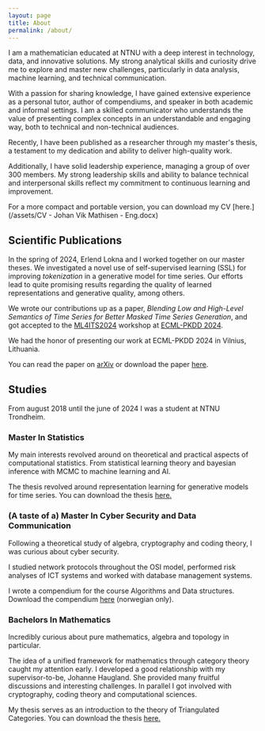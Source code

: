 ```yaml
---
layout: page
title: About
permalink: /about/
---
```


I am a mathematician educated at NTNU with a deep interest in technology, data, and innovative solutions. My strong analytical skills and curiosity drive me to explore and master new challenges, particularly in data analysis, machine learning, and technical communication.

With a passion for sharing knowledge, I have gained extensive experience as a personal tutor, author of compendiums, and speaker in both academic and informal settings. I am a skilled communicator who understands the value of presenting complex concepts in an understandable and engaging way, both to technical and non-technical audiences.

Recently, I have been published as a researcher through my master's thesis, a testament to my dedication and ability to deliver high-quality work. 

Additionally, I have solid leadership experience, managing a group of over 300 members. My strong leadership skills and ability to balance technical and interpersonal skills reflect my commitment to continuous learning and improvement.

For a more compact and portable version, you can download my CV [here.](/assets/CV - Johan Vik Mathisen - Eng.docx)


## Scientific Publications

In the spring of 2024, Erlend Lokna and I worked together on our master theses. We investigated a novel use of self-supervised learning (SSL) for improving *tokenization* in a generative model for time series. Our efforts lead to quite promising results regarding the quality of learned representations and generative quality, among others. 

We wrote our contributions up as a paper, *Blending Low and High-Level Semantics of Time Series for Better Masked Time Series Generation*, and got accepted to the [ML4ITS2024](https://ml4its.github.io/ml4its2024/) workshop at [ECML-PKDD 2024](https://ecmlpkdd.org/2024/).

We had the honor of presenting our work at ECML-PKDD 2024 in Vilnius, Lithuania.

You can read the paper on [arXiv](https://arxiv.org/abs/2408.16613) or download the paper [here](/assets/paper.pdf).


## Studies

From august 2018 until the june of 2024 I was a student at NTNU Trondheim.

### Master In Statistics 

My main interests revolved around on theoretical and practical aspects of computational statistics. From statistical learning theory and bayesian inference with MCMC to machine learning and AI.

The thesis revolved around representation learning for generative models for time series. You can download the thesis [here.](/assets/Master_thesis.pdf)

### (A taste of a) Master In Cyber Security and Data Communication

Following a theoretical study of algebra, cryptography and coding theory, I was curious about cyber security. 

I studied network protocols throughout the OSI model, performed risk analyses of ICT systems and worked with database management systems.

I wrote a compendium for the course Algorithms and Data structures. Download the compendium [here](/assets/professional/AlgDat_kompendium.pdf) (norwegian only).

### Bachelors In Mathematics

Incredibly curious about pure mathematics, algebra and topology in particular. 

The idea of a unified framework for mathematics through category theory caught my attention early. I developed a good relationship with my supervisor-to-be, Johanne Haugland. She provided many fruitful discussions and interesting challenges.
In parallel I got involved with cryptography, coding theory and computational sciences.

My thesis serves as an introduction to the theory of Triangulated Categories. You can download the thesis [here.](/assets/professional/Bachelor_thesis.pdf)





